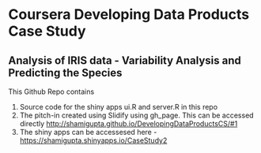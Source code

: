# Coursera Developing Data Products Case Study
## Analysis of IRIS data - Variability Analysis and Predicting the Species

This Github Repo contains

1. Source code for the shiny apps ui.R and server.R in this repo
2. The pitch-in created using Slidify using gh_page.  This can be accessed directly http://shamigupta.github.io/DevelopingDataProductsCS/#1
3. The shiny apps can be accessesed here - https://shamigupta.shinyapps.io/CaseStudy2
